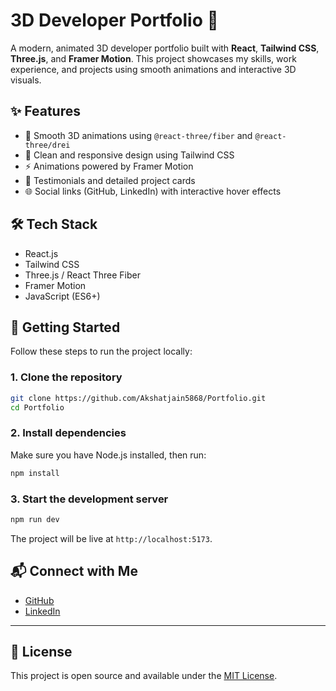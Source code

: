 # 3D Developer Portfolio 🚀

A modern, animated 3D developer portfolio built with **React**, **Tailwind CSS**, **Three.js**, and **Framer Motion**. This project showcases my skills, work experience, and projects using smooth animations and interactive 3D visuals.

## ✨ Features

- 🧭 Smooth 3D animations using `@react-three/fiber` and `@react-three/drei`
- 🎨 Clean and responsive design using Tailwind CSS
- ⚡ Animations powered by Framer Motion
- 💬 Testimonials and detailed project cards
- 🌐 Social links (GitHub, LinkedIn) with interactive hover effects

## 🛠️ Tech Stack

- React.js
- Tailwind CSS
- Three.js / React Three Fiber
- Framer Motion
- JavaScript (ES6+)

## 🚀 Getting Started

Follow these steps to run the project locally:

### 1. Clone the repository

```bash
git clone https://github.com/Akshatjain5868/Portfolio.git
cd Portfolio
```

### 2. Install dependencies

Make sure you have Node.js installed, then run:

```bash
npm install
```

### 3. Start the development server

```bash
npm run dev
```

The project will be live at `http://localhost:5173`.

## 📬 Connect with Me

- [GitHub](https://github.com/Akshatjain5868)
- [LinkedIn](https://linkedin.com/in/Akshat2402)

---

## 📄 License

This project is open source and available under the [MIT License](LICENSE).

